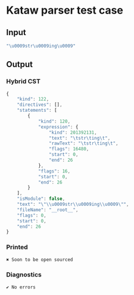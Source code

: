 # Kataw parser test case

## Input

`````js
"\u0009str\u0009ing\u0009"
`````

## Output

### Hybrid CST

```javascript
{
    "kind": 122,
    "directives": [],
    "statements": [
        {
            "kind": 120,
            "expression": {
                "kind": 201392131,
                "text": "\tstr\ting\t",
                "rawText": "\tstr\ting\t",
                "flags": 16480,
                "start": 0,
                "end": 26
            },
            "flags": 16,
            "start": 0,
            "end": 26
        }
    ],
    "isModule": false,
    "text": "\"\\u0009str\\u0009ing\\u0009\"",
    "fileName": "__root__",
    "flags": 0,
    "start": 0,
    "end": 26
}
```

### Printed

```javascript
✖ Soon to be open sourced
```

### Diagnostics

```javascript
✔ No errors
```

